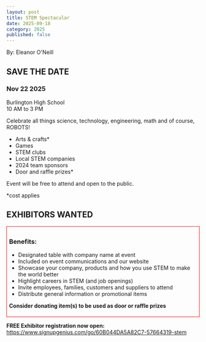 ```yaml
---
layout: post
title: STEM Spectacular
date: 2025-09-18
category: 2025
published: false
---
```

By: Eleanor O'Neill

<h2>SAVE THE DATE</h2>
<h3>Nov 22 2025</h3>

Burlington High School<br />
10 AM to 3 PM

Celebrate all things science, technology, engineering, math and of course, ROBOTS!

- Arts & crafts*
- Games
- STEM clubs
- Local STEM companies
- 2024 team sponsors
- Door and raffle prizes*

Event will be free to attend and open to the public.

*cost applies

<h2>EXHIBITORS WANTED</h2>

<div style="border: 1px solid red; padding: 6px;">
  <h3>Benefits:</h3>

  - Designated table with company name at event
  - Included on event communications and our website
  - Showcase your company, products and how you use STEM to make the world better
  - Highlight careers in STEM (and job openings)
  - Invite employees, families, customers and suppliers to attend
  - Distribute general information or promotional items

  **Consider donating item(s) to be used as door or raffle prizes**
</div>

**FREE Exhibitor registration now open:**  
https://www.signupgenius.com/go/60B044DA5A82C7-57664319-stem